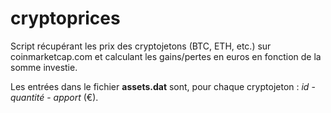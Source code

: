 cryptoprices
============

Script récupérant les prix des cryptojetons (BTC, ETH, etc.) sur coinmarketcap.com et calculant les gains/pertes en euros en fonction de la somme investie.

Les entrées dans le fichier **assets.dat** sont, pour chaque cryptojeton : *id* - *quantité* - *apport* (€).